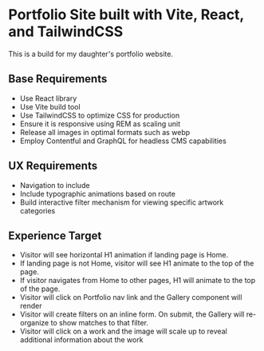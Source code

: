 # Portfolio Site built with Vite, React, and TailwindCSS

This is a build for my daughter's portfolio website.

## Base Requirements

* Use React library
* Use Vite build tool
* Use TailwindCSS to optimize CSS for production
* Ensure it is responsive using REM as scaling unit
* Release all images in optimal formats such as webp
* Employ Contentful and GraphQL for headless CMS capabilities

## UX Requirements

* Navigation to include 
* Include typographic animations based on route
* Build interactive filter mechanism for viewing specific artwork categories

## Experience Target

* Visitor will see horizontal H1 animation if landing page is Home.
* If landing page is not Home, visitor will see H1 animate to the top of the page.
* If visitor navigates from Home to other pages, H1 will animate to the top of the page.
* Visitor will click on Portfolio nav link and the Gallery component will render
* Visitor will create filters on an inline form. On submit, the Gallery will re-organize to show matches to that filter.
* Visitor will click on a work and the image will scale up to reveal additional information about the work


